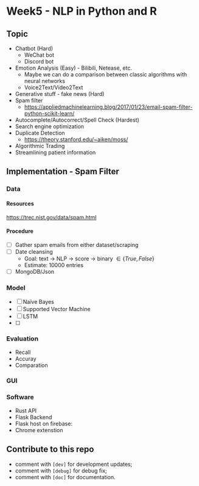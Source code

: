 # Week5 - NLP in Python and R

## Topic

- Chatbot (Hard)
  - WeChat bot
  - Discord bot
- Emotion Analysis (Easy) - Bilibili, Netease, etc.
  - Maybe we can do a comparison between classic algorithms with neural networks
  - Voice2Text/Video2Text
- Generative stuff - fake news (Hard)
- Spam filter
  - https://appliedmachinelearning.blog/2017/01/23/email-spam-filter-python-scikit-learn/
- Autocomplete/Autocorrect/Spell Check (Hardest)
- Search engine optimization
- Duplicate Detection
  - https://theory.stanford.edu/~aiken/moss/
- Algorithmic Trading
- Streamlining patient information

## Implementation - Spam Filter

### Data

#### Resources

https://trec.nist.gov/data/spam.html

#### Procedure

- [ ] Gather spam emails from either dataset/scraping
- [ ] Date cleansing
  - Goal: text -> NLP -> score -> binary $\in \{True, False\}$
  - Estimate: 10000 entries
- [ ] MongoDB/Json

### Model

- [ ] Naïve Bayes
- [ ] Supported Vector Machine
- [ ]  LSTM
- [ ]  

### Evaluation
- Recall 
- Accuray
- Comparation

### GUI

### Software
- Rust API
- Flask Backend
- Flask host on firebase:
- Chrome extenstion

## Contribute to this repo
- comment with `[dev]` for development updates;
- comment with `[debug]` for debug fix;
- comment with `[doc]` for documentation.